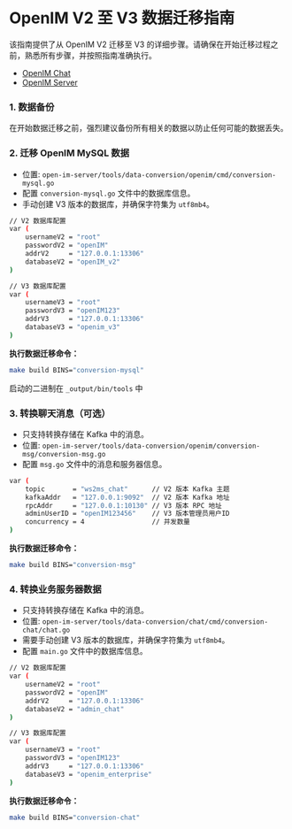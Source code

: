 # OpenIM V2 至 V3 数据迁移指南

该指南提供了从 OpenIM V2 迁移至 V3 的详细步骤。请确保在开始迁移过程之前，熟悉所有步骤，并按照指南准确执行。

+ [OpenIM Chat](https://github.com/OpenIMSDK/chat)
+ [OpenIM Server](https://github.com/OpenIMSDK/Open-IM-Server)



### 1. 数据备份

在开始数据迁移之前，强烈建议备份所有相关的数据以防止任何可能的数据丢失。

### 2. 迁移 OpenIM MySQL 数据

+ 位置: `open-im-server/tools/data-conversion/openim/cmd/conversion-mysql.go`
+ 配置 `conversion-mysql.go` 文件中的数据库信息。
+ 手动创建 V3 版本的数据库，并确保字符集为 `utf8mb4`。

```bash
// V2 数据库配置
var (
    usernameV2 = "root"
    passwordV2 = "openIM"
    addrV2     = "127.0.0.1:13306"
    databaseV2 = "openIM_v2"
)

// V3 数据库配置
var (
    usernameV3 = "root"
    passwordV3 = "openIM123"
    addrV3     = "127.0.0.1:13306"
    databaseV3 = "openim_v3"
)
```

**执行数据迁移命令：**

```bash
make build BINS="conversion-mysql"
```

启动的二进制在 `_output/bin/tools` 中


### 3. 转换聊天消息（可选）

+ 只支持转换存储在 Kafka 中的消息。
+ 位置: `open-im-server/tools/data-conversion/openim/conversion-msg/conversion-msg.go`
+ 配置 `msg.go` 文件中的消息和服务器信息。

```bash
var (
	topic       = "ws2ms_chat"      // V2 版本 Kafka 主题
	kafkaAddr   = "127.0.0.1:9092"  // V2 版本 Kafka 地址
	rpcAddr     = "127.0.0.1:10130" // V3 版本 RPC 地址
	adminUserID = "openIM123456"    // V3 版本管理员用户ID
	concurrency = 4                 // 并发数量
)
```

**执行数据迁移命令：**

```bash
make build BINS="conversion-msg"
```

### 4. 转换业务服务器数据

+ 只支持转换存储在 Kafka 中的消息。
+ 位置: `open-im-server/tools/data-conversion/chat/cmd/conversion-chat/chat.go`
+ 需要手动创建 V3 版本的数据库，并确保字符集为 `utf8mb4`。
+ 配置 `main.go` 文件中的数据库信息。

```bash
// V2 数据库配置
var (
	usernameV2 = "root"
	passwordV2 = "openIM"
	addrV2     = "127.0.0.1:13306"
	databaseV2 = "admin_chat"
)

// V3 数据库配置
var (
	usernameV3 = "root"
	passwordV3 = "openIM123"
	addrV3     = "127.0.0.1:13306"
	databaseV3 = "openim_enterprise"
)
```

**执行数据迁移命令：**

```bash
make build BINS="conversion-chat"
```
